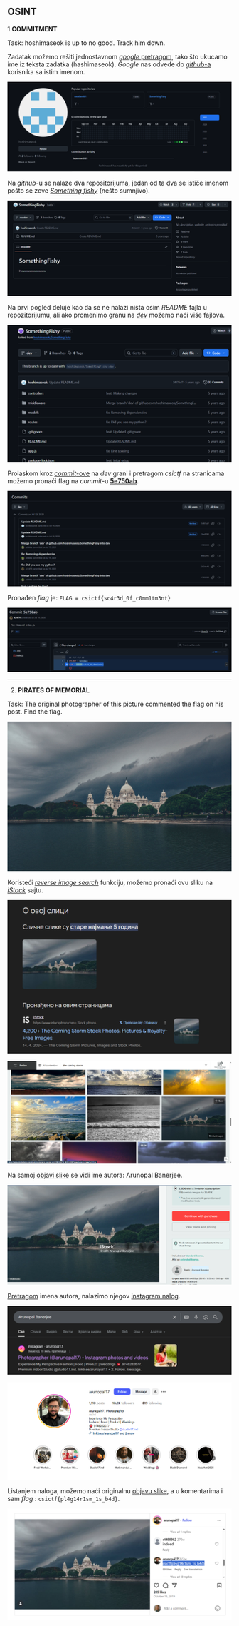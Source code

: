 ## OSINT

1.**COMMITMENT**

Task: hoshimaseok is up to no good. Track him down.

Zadatak možemo rešiti jednostavnom [*google* pretragom](https://www.google.com/search?q=hoshimaseok&rlz=1C1GCEA_enRS921RS921&oq=hoshimaseok&gs_lcrp=EgZjaHJvbWUyBggAEEUYOTIHCAEQABjvBTIHCAIQABjvBTIKCAMQABiABBiiBDIHCAQQABjvBTIGCAUQRRg8MgYIBhBFGDwyBggHEEUYPNIBCDE1MjZqMGo3qAIAsAIA&sourceid=chrome&ie=UTF-8), tako što ukucamo ime iz teksta zadatka (hashimaseok). *Google* nas odvede do [*github*-a](https://github.com/hoshimaseok) korisnika sa istim imenom. 

![github](images/image.png)

Na *github*-u se nalaze dva repositorijuma, jedan od ta dva se ističe imenom pošto se zove [*Something fishy*](https://github.com/hoshimaseok/SomethingFishy) (nešto sumnjivo). 

![something fishy](images/image1.png)

Na prvi pogled deluje kao da se ne nalazi ništa osim *README* fajla u repozitorijumu, ali ako promenimo granu na [*dev*](https://github.com/manujampana/SomethingFishy/tree/dev) možemo naći više fajlova. 

![dev branch](images/image3.png)

Prolaskom kroz [*commit*-ove](https://github.com/manujampana/SomethingFishy/commits/dev/) na *dev* grani i pretragom *csictf* na stranicama možemo pronaći flag na *commit*-u [**5e750ab**](https://github.com/manujampana/SomethingFishy/commit/5e750ab0de940e25b56aa82ff7738c859a8c2b92).

![commits](images/image4.png)

Pronađen *flag* je: ```FLAG = csictf{sc4r3d_0f_c0mm1tm3nt}```

![flag found](images/image5.png)

---

2. **PIRATES OF MEMORIAL**

Task: The original photographer of this picture commented the flag on his post. Find the flag.

![image](images/EYkH3wnXsAAtG6j.jpeg)

Koristeći [*reverse image search*](https://www.google.com/search/about-this-image?img=H4sIAAAAAAAAAFPy5HLnaGrvvb_izLPVXAJMEoxKKkZpyeYmaYmWuibJKYm6JkZmSboWycbJuslGJimplqaWqYaGpkZsSkzlqRp8FtNWbv78_F0_cwADAPp334NLAAAA&sa=X&ved=2ahUKEwiN7rWK6O6PAxVqWqQEHbDzJ7kQs6gLegQIDxAB) funkciju, možemo pronaći ovu sliku na [*iStock*](https://www.istockphoto.com/search/2/image-film?phrase=the+coming+storm) sajtu.

![reverese image search](images/z21.png)

![istock](images/z22.png)

Na samoj [objavi slike](https://www.istockphoto.com/photo/a-storm-is-coming-gm1248544216-363657430?searchscope=image%2Cfilm) se vidi ime autora: Arunopal Banerjee.

![name of author](images/z23.png)

[Pretragom](https://www.google.com/search?q=Arunopal+Banerjee&sca_esv=e2652fd8ccfa33d1&rlz=1C1GCEA_enRS921RS921&sxsrf=AE3TifOhjfxKKdog8vQHlLiy0AN5SURTzQ%3A1758627137411&ei=QYXSaLHxGMbri-gPqZrHiQs&ved=0ahUKEwjxlcXO5O6PAxXG9QIHHSnNMbEQ4dUDCBA&uact=5&oq=Arunopal+Banerjee&gs_lp=Egxnd3Mtd2l6LXNlcnAiEUFydW5vcGFsIEJhbmVyamVlMgcQIxiwAxgnMggQABiwAxjvBTIIEAAYsAMY7wUyCxAAGIAEGLADGKIEMggQABiwAxjvBTILEAAYgAQYsAMYogRIygZQ2QVY2QVwAXgAkAEAmAEAoAEAqgEAuAEDyAEA-AEBmAIBoAIXmAMAiAYBkAYGkgcBMaAHALIHALgHAMIHAzQtMcgHEw&sclient=gws-wiz-serp) imena autora, nalazimo njegov [instagram nalog](https://www.instagram.com/arunopal17/).

![name search](images/z24.png)

![his instagram](images/z25.png)

Listanjem naloga, možemo naći originalnu [objavu slike](https://www.instagram.com/p/B3oKrLQgpko/), a u komentarima i sam *flag* : ```csictf{pl4g14r1sm_1s_b4d}```.

![flag found](images/z26.png)